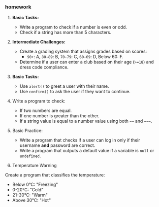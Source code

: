 ### homework

1. **Basic Tasks:**

   - Write a program to check if a number is even or odd.
   - Check if a string has more than 5 characters.

2. **Intermediate Challenges:**

   - Create a grading system that assigns grades based on scores:
     - `90+`: A, `80-89`: B, `70-79`: C, `60-69`: D, Below 60: F.
   - Determine if a user can enter a club based on their age (`>=18`) and dress code compliance.

3. **Basic Tasks:**

   - Use `alert()` to greet a user with their name.
   - Use `confirm()` to ask the user if they want to continue.

4. Write a program to check:

   - If two numbers are equal.
   - If one number is greater than the other.
   - If a string value is equal to a number value using both `==` and `===`.

5. Basic Practice:

   - Write a program that checks if a user can log in only if their username **and** password are correct.
   - Write a program that outputs a default value if a variable is `null` or `undefined`.

6. Temperature Warning

Create a program that classifies the temperature:

- Below 0°C: "Freezing"
- 0-20°C: "Cold"
- 21-30°C: "Warm"
- Above 30°C: "Hot"
